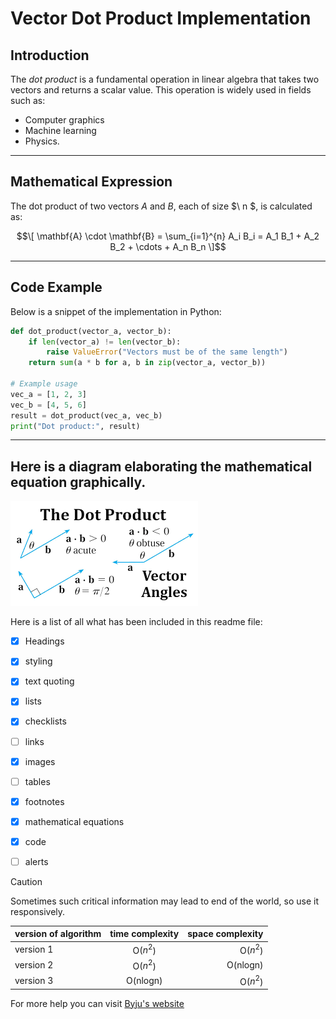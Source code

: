 # **Vector Dot Product Implementation**

## **Introduction**  
The _dot product_ is a fundamental operation in linear algebra that takes two vectors and returns a scalar value. This operation is widely used in fields such as:
- Computer graphics
- Machine learning
- Physics.

---

## **Mathematical Expression**  
The dot product of two vectors _A_  and _B_, each of size $\ n \$, is calculated as:

$$\[
\mathbf{A} \cdot \mathbf{B} = \sum_{i=1}^{n} A_i B_i = A_1 B_1 + A_2 B_2 + \cdots + A_n B_n
\]$$

---

## **Code Example**  

Below is a snippet of the implementation in Python:  

```python
def dot_product(vector_a, vector_b):
    if len(vector_a) != len(vector_b):
        raise ValueError("Vectors must be of the same length")
    return sum(a * b for a, b in zip(vector_a, vector_b))

# Example usage
vec_a = [1, 2, 3]
vec_b = [4, 5, 6]
result = dot_product(vec_a, vec_b)
print("Dot product:", result)
```
---
## Here is a diagram elaborating the mathematical equation graphically.

![vector dot product](dotproduct.png)

[^1]: This image has been taken from `cuemath.com`.


Here is a list of all what has been included in this readme file:
- [x] Headings
- [x] styling
- [x] text quoting
- [x] lists
- [x] checklists
- [ ] links
- [x] images
- [ ] tables
- [x] footnotes
- [x] mathematical equations
- [x] code
- [ ] alerts


> [!CAUTION]
> Sometimes such critical information may lead to end of the world, so use it responsively.


| version of algorithm       | time complexity          | space complexity  |
| ------------- |:-------------:| -----:|
| version 1      | O($n^2$) | O($n^2$) |
| version 2     | O($n^2$)     |  O(nlogn) |
| version 3 | O(nlogn)      |    O($n^2$) |

For more help you can visit [Byju's website](https://byjus.com/)
